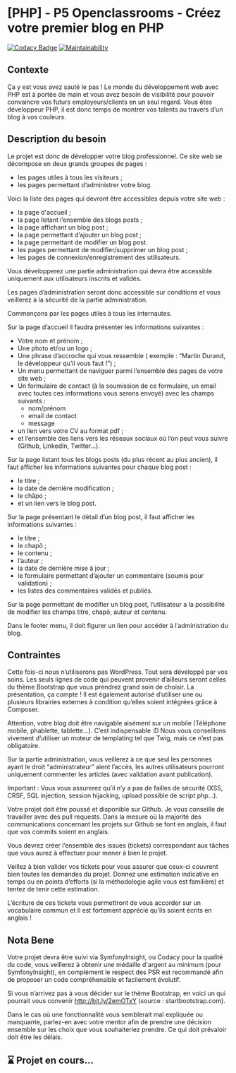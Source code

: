 # [PHP] - P5 Openclassrooms - Créez votre premier blog en PHP

[![Codacy Badge](https://api.codacy.com/project/badge/Grade/1d8f383a79b64eeb9937e9a2a7dc628b)](https://www.codacy.com/manual/thomas-claireau/PHP-P5-Openclassrooms?utm_source=github.com&utm_medium=referral&utm_content=thomas-claireau/PHP-P5-Openclassrooms&utm_campaign=Badge_Grade) [![Maintainability](https://api.codeclimate.com/v1/badges/95aa8acf09746a99a43a/maintainability)](https://codeclimate.com/github/thomas-claireau/PHP-P5-Openclassrooms/maintainability)

## Contexte

Ça y est vous avez sauté le pas ! Le monde du développement web avec PHP est à portée de main et vous avez besoin de visibilité pour pouvoir convaincre vos futurs employeurs/clients en un seul regard. Vous êtes développeur PHP, il est donc temps de montrer vos talents au travers d’un blog à vos couleurs.

## Description du besoin

Le projet est donc de développer votre blog professionnel. Ce site web se décompose en deux grands groupes de pages :

-   les pages utiles à tous les visiteurs ;
-   les pages permettant d’administrer votre blog.

Voici la liste des pages qui devront être accessibles depuis votre site web :

-   la page d'accueil ;
-   la page listant l’ensemble des blogs posts ;
-   la page affichant un blog post ;
-   la page permettant d’ajouter un blog post ;
-   la page permettant de modifier un blog post.
-   les pages permettant de modifier/supprimer un blog post ;
-   les pages de connexion/enregistrement des utilisateurs.

Vous développerez une partie administration qui devra être accessible uniquement aux utilisateurs inscrits et validés.

Les pages d’administration seront donc accessible sur conditions et vous veillerez à la sécurité de la partie administration.

Commençons par les pages utiles à tous les internautes.

Sur la page d’accueil il faudra présenter les informations suivantes :

-   Votre nom et prénom ;
-   Une photo et/ou un logo ;
-   Une phrase d’accroche qui vous ressemble ( exemple : “Martin Durand, le développeur qu’il vous faut !”) ;
-   Un menu permettant de naviguer parmi l’ensemble des pages de votre site web ;
-   Un formulaire de contact (à la soumission de ce formulaire, un email avec toutes ces informations vous serons envoyé) avec les champs suivants :
    -   nom/prénom
    -   email de contact
    -   message
-   un lien vers votre CV au format pdf ;
-   et l’ensemble des liens vers les réseaux sociaux où l’on peut vous suivre (Github, LinkedIn, Twitter…).

Sur la page listant tous les blogs posts (du plus récent au plus ancien), il faut afficher les informations suivantes pour chaque blog post :

-   le titre ;
-   la date de dernière modification ;
-   le châpo ;
-   et un lien vers le blog post.

Sur la page présentant le détail d’un blog post, il faut afficher les informations suivantes :

-   le titre ;
-   le chapô ;
-   le contenu ;
-   l’auteur ;
-   la date de dernière mise à jour ;
-   le formulaire permettant d’ajouter un commentaire (soumis pour validation) ;
-   les listes des commentaires validés et publiés.

Sur la page permettant de modifier un blog post, l’utilisateur a la possibilité de modifier les champs titre, chapô, auteur et contenu.

Dans le footer menu, il doit figurer un lien pour accéder à l’administration du blog.

## Contraintes

Cette fois-ci nous n’utiliserons pas WordPress. Tout sera développé par vos soins. Les seuls lignes de code qui peuvent provenir d’ailleurs seront celles du thème Bootstrap que vous prendrez grand soin de choisir. La présentation, ça compte ! Il est également autorisé d’utiliser une ou plusieurs librairies externes à condition qu’elles soient intégrées grâce à Composer.

Attention, votre blog doit être navigable aisément sur un mobile (Téléphone mobile, phablette, tablette…). C’est indispensable :D
Nous vous conseillons vivement d’utiliser un moteur de templating tel que Twig, mais ce n’est pas obligatoire.

Sur la partie administration, vous veillerez à ce que seul les personnes ayant le droit “administrateur” aient l’accès, les autres utilisateurs pourront uniquement commenter les articles (avec validation avant publication).

Important : Vous vous assurerez qu’il n’y a pas de failles de sécurité (XSS, CRSF, SQL injection, session hijacking, upload possible de script php…).

Votre projet doit être poussé et disponible sur Github. Je vous conseille de travailler avec des pull requests. Dans la mesure où la majorité des communications concernant les projets sur Github se font en anglais, il faut que vos commits soient en anglais.

Vous devrez créer l’ensemble des issues (tickets) correspondant aux tâches que vous aurez à effectuer pour mener à bien le projet.

Veillez à bien valider vos tickets pour vous assurer que ceux-ci couvrent bien toutes les demandes du projet. Donnez une estimation indicative en temps ou en points d’efforts (si la méthodologie agile vous est familière) et tentez de tenir cette estimation.

L’écriture de ces tickets vous permettront de vous accorder sur un vocabulaire commun et Il est fortement apprécié qu’ils soient écrits en anglais !

## Nota Bene

Votre projet devra être suivi via SymfonyInsight, ou Codacy pour la qualité du code, vous veillerez à obtenir une médaille d'argent au minimum (pour SymfonyInsight), en complément le respect des PSR est recommandé afin de proposer un code compréhensible et facilement évolutif.

Si vous n’arrivez pas à vous décider sur le thème Bootstrap, en voici un qui pourrait vous convenir http://bit.ly/2emOTxY (source : startbootstrap.com).

Dans le cas où une fonctionnalité vous semblerait mal expliquée ou manquante, parlez-en avec votre mentor afin de prendre une décision ensemble sur les choix que vous souhaiteriez prendre. Ce qui doit prévaloir doit être les délais.

## ⌛ Projet en cours...

